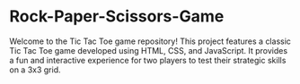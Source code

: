# Rock-Paper-Scissors-Game
Welcome to the Tic Tac Toe game repository! This project features a classic Tic Tac Toe game developed using HTML, CSS, and JavaScript. It provides a fun and interactive experience for two players to test their strategic skills on a 3x3 grid.
